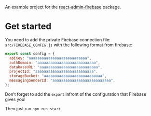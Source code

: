 An example project for the [react-admin-firebase](https://github.com/benwinding/react-admin-firebase) package.

# Get started

You need to add the private Firebase connection file: `src/FIREBASE_CONFIG.js` with the following format from firebase:

``` js
export const config = {
  apiKey: "aaaaaaaaaaaaaaaaaaaaaaaaaaa",
  authDomain: "aaaaaaaaaaaaaaaaaaaaaaaaaaa",
  databaseURL: "aaaaaaaaaaaaaaaaaaaaaaaaaaa",
  projectId: "aaaaaaaaaaaaaaaaaaaaaaaaaaa",
  storageBucket: "aaaaaaaaaaaaaaaaaaaaaaaaaaa",
  messagingSenderId: "aaaaaaaaaaaaaaaaaaaaaaaaaaa",
};
```

Don't forget to add the `export` infront of the configuration that Firebase gives you!

Then just run `npm run start`